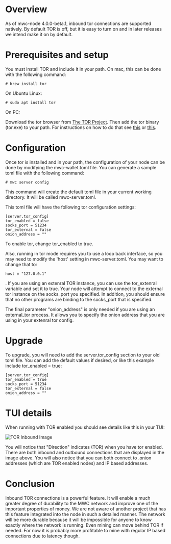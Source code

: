 # Overview

As of mwc-node 4.0.0-beta.1, inbound tor connections are supported natively. By default TOR is off, but it is easy to turn on and in later releases we intend
make it on by default.

# Prerequisites and setup

You must install TOR and include it in your path. On mac, this can be done with the following command:

```
# brew install tor
```

On Ubuntu Linux:

```
# sudo apt install tor
```

On PC:

Download the tor browser from [The TOR Project](https://www.torproject.org/download/).
Then add the tor binary (tor.exe) to your path. For instructions on how to do that see [this](https://docs.alfresco.com/4.2/tasks/fot-addpath.html) or [this](https://www.architectryan.com/2018/03/17/add-to-the-path-on-windows-10/).

# Configuration

Once tor is installed and in your path, the configuration of your node can be done by modifying the mwc-wallet.toml file. You can generate a sample toml file
with the following command:

```
# mwc server config
```

This command will create the default toml file in your current working directory. It will be called mwc-server.toml.

This toml file will have the following tor configuration settings:
```
[server.tor_config]
tor_enabled = false
socks_port = 51234
tor_external = false
onion_address = ""
```
To enable tor, change tor_enabled to true.

Also, running in tor mode requires you to use a loop back interface, so you may need to modify the 'host' setting in mwc-server.toml. You may want to change
that to:

```
host = "127.0.0.1"
```
.
If you are using an extenral TOR instance, you can use the tor_extenral variable and set it to true. Your node will attempt to connect to the external tor
instance on the socks_port you specified. In addition, you should ensure that no other programs are binding to the socks_port that is specified.

The final parameter "onion_address" is only needed if you are using an external_tor process. It allows you to specify the onion address that you are using in
your extenral tor config.

# Upgrade

To upgrade, you will need to add the server.tor_config section to your old toml file. You can add the default values if desired, or like this example include
tor_enabled = true:
```
[server.tor_config]
tor_enabled = true
socks_port = 51234
tor_external = false
onion_address = ""
```
# TUI details

When running with TOR enabled you should see details like this in your TUI:

![TOR Inbound Image](https://github.com/mwcproject/mwc-node/blob/master/doc/Screen%20Shot%202020-08-01%20at%204.52.13%20PM.png "TOR Inbound")

You will notice that "Direction" indicates (TOR) when you have tor enabled. There are both inbound and outbound connections that are displayed in the image above.
You will also notice that you can both connect to .onion addresses (which are TOR enabled nodes) and IP based addresses.

# Conclusion

Inbound TOR connections is a powerful feature. It will enable a much greater degree of durability to the MWC network and improve one of the important properties of money. We are not aware of another project that has this feature integrated into the node in such a detailed manner. The network will be more durable because
it will be impossible for anyone to know exactly where the network is running. Even mining can move behind TOR if needed. For now it is probably more profitable
to mine with regular IP based connections due to latency though.
